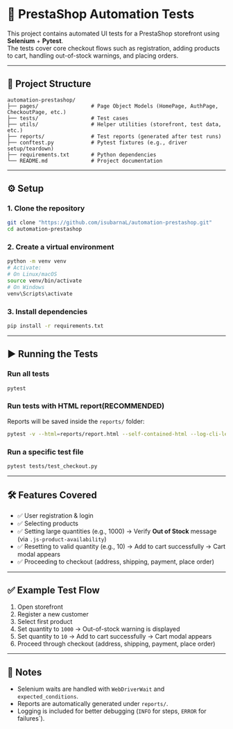 # 🧪 PrestaShop Automation Tests

This project contains automated UI tests for a PrestaShop storefront using **Selenium** + **Pytest**.  
The tests cover core checkout flows such as registration, adding products to cart, handling out-of-stock warnings, and placing orders.

---

## 📂 Project Structure

```
automation-prestashop/
├── pages/                 # Page Object Models (HomePage, AuthPage, CheckoutPage, etc.)
├── tests/                 # Test cases
├── utils/                 # Helper utilities (storefront, test data, etc.)
├── reports/               # Test reports (generated after test runs)
├── conftest.py            # Pytest fixtures (e.g., driver setup/teardown)
├── requirements.txt       # Python dependencies
└── README.md              # Project documentation
```

---

## ⚙️ Setup

### 1. Clone the repository
```bash
git clone "https://github.com/isubarnaL/automation-prestashop.git"
cd automation-prestashop
```

### 2. Create a virtual environment
```bash
python -m venv venv
# Activate:
# On Linux/macOS
source venv/bin/activate
# On Windows
venv\Scripts\activate
```

### 3. Install dependencies
```bash
pip install -r requirements.txt
```

---

## ▶️ Running the Tests

### Run all tests
```bash
pytest
```

### Run tests with HTML report(RECOMMENDED)
Reports will be saved inside the `reports/` folder:
```bash
pytest -v --html=reports/report.html --self-contained-html --log-cli-level=INFO --capture=tee-sys
```

### Run a specific test file
```bash
pytest tests/test_checkout.py
```

---

## 🛠 Features Covered

- ✅ User registration & login  
- ✅ Selecting products  
- ✅ Setting large quantities (e.g., 1000) → Verify **Out of Stock** message (via `.js-product-availability`)  
- ✅ Resetting to valid quantity (e.g., 10) → Add to cart successfully → Cart modal appears  
- ✅ Proceeding to checkout (address, shipping, payment, place order)  

---


## ✅ Example Test Flow

1. Open storefront  
2. Register a new customer  
3. Select first product  
4. Set quantity to `1000` → Out-of-stock warning is displayed  
5. Set quantity to `10` → Add to cart successfully → Cart modal appears  
6. Proceed through checkout (address, shipping, payment, place order)  

---

## 📖 Notes
- Selenium waits are handled with `WebDriverWait` and `expected_conditions`.  
- Reports are automatically generated under `reports/`.  
- Logging is included for better debugging (`INFO` for steps, `ERROR` for failures`).  
